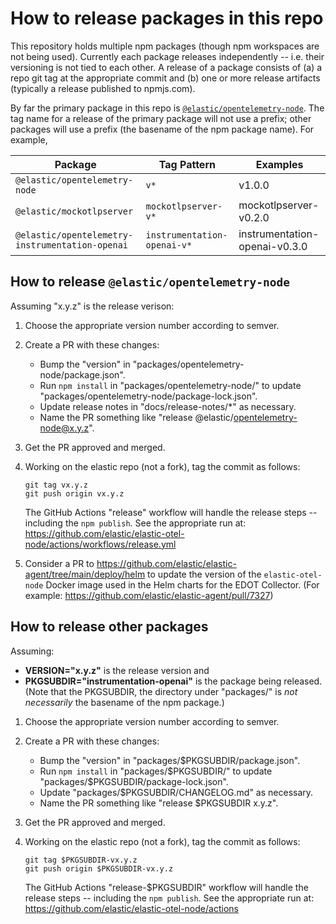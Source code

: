 # How to release packages in this repo

This repository holds multiple npm packages (though npm workspaces are not
being used). Currently each package releases independently -- i.e. their
versioning is not tied to each other. A release of a package consists of (a) a
repo git tag at the appropriate commit and (b) one or more release artifacts
(typically a release published to npmjs.com).

By far the primary package in this repo is [`@elastic/opentelemetry-node`](./packages/opentelemetry-node/).
The tag name for a release of the primary package will not use a prefix; other
packages will use a prefix (the basename of the npm package name). For example,

| Package                       | Tag Pattern         | Examples |
| ----------------------------- | ------------------- | -------- |
| `@elastic/opentelemetry-node` | `v*`                | v1.0.0   |
| `@elastic/mockotlpserver`     | `mockotlpserver-v*` | mockotlpserver-v0.2.0 |
| `@elastic/opentelemetry-instrumentation-openai` | `instrumentation-openai-v*` | instrumentation-openai-v0.3.0 |


## How to release `@elastic/opentelemetry-node`

Assuming "x.y.z" is the release verison:

1. Choose the appropriate version number according to semver.

2. Create a PR with these changes:
    - Bump the "version" in "packages/opentelemetry-node/package.json".
    - Run `npm install` in "packages/opentelemetry-node/" to update "packages/opentelemetry-node/package-lock.json".
    - Update release notes in "docs/release-notes/*" as necessary.
    - Name the PR something like "release @elastic/opentelemetry-node@x.y.z".

3. Get the PR approved and merged.

4. Working on the elastic repo (not a fork), tag the commit as follows:
    ```
    git tag vx.y.z
    git push origin vx.y.z
    ```
    The GitHub Actions "release" workflow will handle the release
    steps -- including the `npm publish`. See the appropriate run at:
    https://github.com/elastic/elastic-otel-node/actions/workflows/release.yml

5. Consider a PR to https://github.com/elastic/elastic-agent/tree/main/deploy/helm
   to update the version of the `elastic-otel-node` Docker image used in the
   Helm charts for the EDOT Collector.
   (For example: https://github.com/elastic/elastic-agent/pull/7327)


## How to release other packages

Assuming:
- **VERSION="x.y.z"** is the release version and
- **PKGSUBDIR="instrumentation-openai"** is the package being released.
  (Note that the PKGSUBDIR, the directory under "packages/" is *not necessarily*
  the basename of the npm package.)

1. Choose the appropriate version number according to semver.

2. Create a PR with these changes:

    - Bump the "version" in "packages/$PKGSUBDIR/package.json".
    - Run `npm install` in "packages/$PKGSUBDIR/" to update "packages/$PKGSUBDIR/package-lock.json".
    - Update "packages/$PKGSUBDIR/CHANGELOG.md" as necessary.
    - Name the PR something like "release $PKGSUBDIR x.y.z".

3. Get the PR approved and merged.

4. Working on the elastic repo (not a fork), tag the commit as follows:

    ```
    git tag $PKGSUBDIR-vx.y.z
    git push origin $PKGSUBDIR-vx.y.z
    ```

    The GitHub Actions "release-$PKGSUBDIR" workflow will handle the release
    steps -- including the `npm publish`. See the appropriate run at:
    https://github.com/elastic/elastic-otel-node/actions
